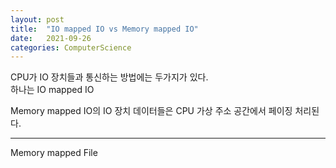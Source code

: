 ```yaml
---
layout: post
title:  "IO mapped IO vs Memory mapped IO"
date:   2021-09-26
categories: ComputerScience
---
```


CPU가 IO 장치들과 통신하는 방법에는 두가지가 있다.              
하나는 IO mapped IO


Memory mapped IO의 IO 장치 데이터들은 CPU 가상 주소 공간에서 페이징 처리된다.         

---------------------------

Memory mapped File